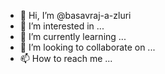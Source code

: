 - 👋 Hi, I’m @basavraj-a-zluri
- 👀 I’m interested in ...
- 🌱 I’m currently learning ...
- 💞️ I’m looking to collaborate on ...
- 📫 How to reach me ...

<!---
basavraj-a-zluri/basavraj-a-zluri is a ✨ special ✨ repository because its `README.md` (this file) appears on your GitHub profile.
You can click the Preview link to take a look at your changes.
--->
